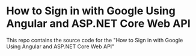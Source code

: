 # How to Sign in with Google Using Angular and ASP.NET Core Web API
This repo contains the source code for the "How to Sign in with Google Using Angular and ASP.NET Core Web API"

